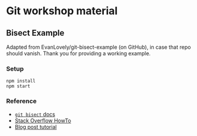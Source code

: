 # Git workshop material

## Bisect Example
Adapted from EvanLovely/git-bisect-example (on GitHub), in case that repo should vanish.
Thank you for providing a working example.

### Setup

    npm install
    npm start

### Reference

- [`git bisect` docs](https://git-scm.com/docs/git-bisect)
- [Stack Overflow HowTo](http://stackoverflow.com/questions/4713088/how-to-use-git-bisect)
- [Blog post tutorial](http://www.metaltoad.com/blog/beginners-guide-git-bisect-process-elimination)
